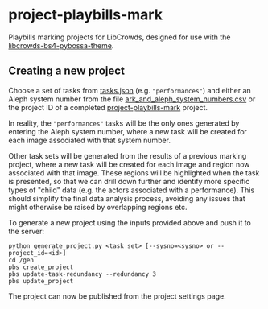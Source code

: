 # project-playbills-mark

Playbills marking projects for LibCrowds, designed for use with the 
[libcrowds-bs4-pybossa-theme](https://github.com/LibCrowds/libcrowds-bs4-pybossa-theme).


## Creating a new project

Choose a set of tasks from [tasks.json](tasks/tasks.json) (e.g. `"performances"`) 
and either an Aleph system number from the file 
[ark_and_aleph_system_numbers.csv](tasks/ark_and_aleph_system_numbers.csv) or 
the project ID of a completed 
[project-playbills-mark](https://github.com/LibCrowds/project-playbills-mark) 
project.

In reality, the `"performances"` tasks will be the only ones generated by 
entering the Aleph system number, where a new task will be created
for each image associated with that system number. 

Other task sets will be generated from the results of a previous marking project, 
where a new task will be created for each image and region now associated with 
that image. These regions will be highlighted when the task is presented, so 
that we can drill down further and identify more specific types of "child" 
data (e.g. the actors associated with a performance). This should simplify the final 
data analysis process, avoiding any issues that might otherwise be raised by 
overlapping regions etc.

To generate a new project using the inputs provided above and push it to the server:

```
python generate_project.py <task set> [--sysno=<sysno> or --project_id=<id>]
cd /gen
pbs create_project
pbs update-task-redundancy --redundancy 3
pbs update_project
```

The project can now be published from the project settings page.
